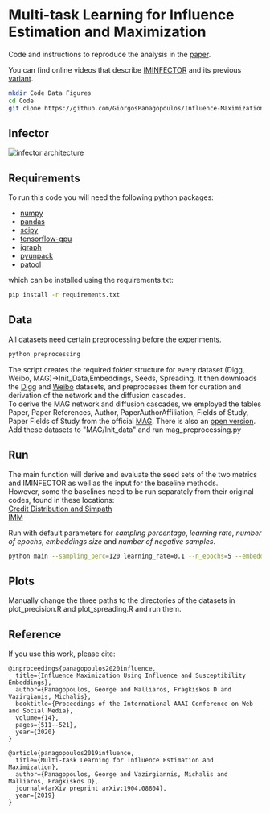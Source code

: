 # Multi-task Learning for Influence Estimation and Maximization
Code and instructions to reproduce the analysis in the [paper](https://arxiv.org/abs/1904.08804).

You can find online videos that describe [IMINFECTOR](https://www.youtube.com/watch?v=x28jgYW6I3M&t=322s) and its previous [variant](https://www.youtube.com/watch?v=LoKQUcq2KTM&list=LLpiK7loHj0_zMHjndIT_dYA&index=9&t=28s).


``` bash
mkdir Code Data Figures
cd Code
git clone https://github.com/GiorgosPanagopoulos/Influence-Maximization-via-Representation-Learning
```

## Infector
![infector architecture](/figures/INFECTOR.png=60x) 


## Requirements
To run this code you will need the following python packages: 
* [numpy](https://www.numpy.org/)
* [pandas](https://pandas.pydata.org/)
* [scipy](https://www.scipy.org/)
* [tensorflow-gpu](https://www.tensorflow.org/)
* [igraph](https://igraph.org/python/)
* [pyunpack](https://pypi.org/project/pyunpack/)
* [patool](https://pypi.org/project/patool/)

which can be installed using the requirements.txt:

``` bash
pip install -r requirements.txt
```

## Data
All datasets need certain preprocessing before the experiments. 

``` bash
python preprocessing
```
The script creates the required folder structure for every dataset (Digg, Weibo, MAG)->Init_Data,Embeddings, Seeds, Spreading.
It then downloads the [Digg](https://www.isi.edu/~lerman/downloads/digg2009.html) and 
[Weibo](https://aminer.org/influencelocality) datasets, and preprocesses them for curation and derivation of the network and the diffusion cascades.<br />
To derive the MAG network and diffusion cascades, we employed the tables Paper, Paper References, Author, PaperAuthorAffiliation, Fields of Study, Paper Fields of Study from the official [MAG](https://www.microsoft.com/en-us/research/project/microsoft-academic-graph/). 
There is also an [open version](https://aminer.org/open-academic-graph). 
Add these datasets to "MAG/Init_data" and run mag_preprocessing.py<br />


## Run
The main function will derive and evaluate the seed sets of the two metrics and IMINFECTOR as well as the input for the baseline methods. <br /> 
However, some the baselines need to be run separately from their original codes, found in these locations: <br /> 
[Credit Distribution and Simpath](https://www.cs.ubc.ca/~goyal/code-release.php) <br /> 
[IMM](https://sourceforge.net/p/im-imm/wiki/Home/)

Run with default parameters for *sampling percentage*, *learning rate*, *number of epochs*, *embeddings size* and *number of negative samples*.

``` bash
python main --sampling_perc=120 learning_rate=0.1 --n_epochs=5 --embedding_size=50 --num_neg_samples=10
```

## Plots
Manually change the three paths to the directories of the datasets in plot_precision.R and plot_spreading.R and run them.

## Reference
If you use this work, please cite:
```
@inproceedings{panagopoulos2020influence,
  title={Influence Maximization Using Influence and Susceptibility Embeddings},
  author={Panagopoulos, George and Malliaros, Fragkiskos D and Vazirgianis, Michalis},
  booktitle={Proceedings of the International AAAI Conference on Web and Social Media},
  volume={14},
  pages={511--521},
  year={2020}
}
```
```
@article{panagopoulos2019influence,
  title={Multi-task Learning for Influence Estimation and Maximization},
  author={Panagopoulos, George and Vazirgiannis, Michalis and Malliaros, Fragkiskos D},
  journal={arXiv preprint arXiv:1904.08804},
  year={2019}
}
```

